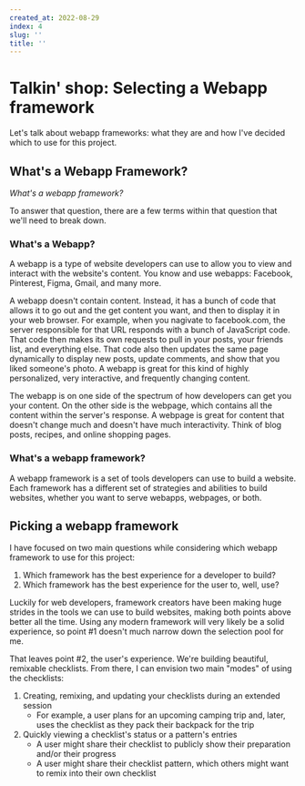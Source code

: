 ```yaml
---
created_at: 2022-08-29
index: 4
slug: ''
title: ''
---
```


# Talkin' shop: Selecting a Webapp framework

Let's talk about webapp frameworks: what they are and how I've decided which to use for this project.

## What's a Webapp Framework?

_What's a webapp framework?_

To answer that question, there are a few terms within that question that we'll need to break down.

### What's a Webapp?

A webapp is a type of website developers can use to allow you to view and interact with the website's content. You know and use webapps: Facebook, Pinterest, Figma, Gmail, and many more.

A webapp doesn't contain content. Instead, it has a bunch of code that allows it to go out and the get content you want, and then to display it in your web browser. For example, when you nagivate to facebook.com, the server responsible for that URL responds with a bunch of JavaScript code. That code then makes its own requests to pull in your posts, your friends list, and everything else. That code also then updates the same page dynamically to display new posts, update comments, and show that you liked someone's photo. A webapp is great for this kind of highly personalized, very interactive, and frequently changing content.

The webapp is on one side of the spectrum of how developers can get you your content. On the other side is the webpage, which contains all the content within the server's response. A webpage is great for content that doesn't change much and doesn't have much interactivity. Think of blog posts, recipes, and online shopping pages.

### What's a webapp framework?

A webapp framework is a set of tools developers can use to build a website. Each framework has a different set of strategies and abilities to build websites, whether you want to serve webapps, webpages, or both.

## Picking a webapp framework

I have focused on two main questions while considering which webapp framework to use for this project:

1. Which framework has the best experience for a developer to build?
1. Which framework has the best experience for the user to, well, use?

Luckily for web developers, framework creators have been making huge strides in the tools we can use to build websites, making both points above better all the time. Using any modern framework will very likely be a solid experience, so point #1 doesn't much narrow down the selection pool for me.

That leaves point #2, the user's experience. We're building beautiful, remixable checklists. From there, I can envision two main "modes" of using the checklists:

1. Creating, remixing, and updating your checklists during an extended session
    - For example, a user plans for an upcoming camping trip and, later, uses the checklist as they pack their backpack for the trip
1. Quickly viewing a checklist's status or a pattern's entries
    - A user might share their checklist to publicly show their preparation and/or their progress
    - A user might share their checklist pattern, which others might want to remix into their own checklist

<!-- As with all technology, selecting between a webapp and a static webpage is all about tradeoffs. To complicate things further, modern developer tools -->

<!-- The internet is incredible. At its core, the internet is the idea of computers sending each other files. Much of the internet is the web, which is the part that focuses on the internet created directly for human consumption.

There's a spectrum of how content is delivered to and displayed by your web browser. One side of that spectrum is webpages, which are how the web began. The other side are web-apps, which are the latest era of the web.

Let's begin at the beginning. A webpage is a file that contains all of the content to be displayed. When you navigate to a URL (like www.yahoo.com), the server responsible for that URL can respond with a webpage. Your web browser displays that page and you see it. If two people request that URL, they both receive the same file. It's fast and reliable, and what the first era of the web was all about.

Before long, developers began using a language called JavaScript to add interactivity to their webpages. JavaScript can manipulate almost anything about a webpage, like creating a thumbnail preview of the image the user just uploaded, or powering a stopwatch the user can start, stop, and reset. The content of a webpage is still sent from the server, and that content is now interactive in your web browser using JavaScript.

That brings us to the other end of the spectrum and the most recent era of the web: web-apps. You know web-apps: Facebook, Gmail, Twitter, Pinterest, etc.

Instead of sending a webpage with all of the content like before, developers began to send a webpage that had minimal content and lots of JavaScript. That JavaScript has instructions to go get the data it needs as well as to update the current webpage to display it.

That's why Facebook and Twitter can scroll endlessly. They're built as webapps, so the JavaScript within can recognize that the user is nearing the end of the available content, go retrieve more content from the server, and seamlessly append it to the current webpage.

Web-apps have been an enormous success, and, like any enormous success, they have their critics. All technology is tradeoffs, and webapp critics argue they are often overused and, insodoing, make the web worse for users.

The tradeoff is something like comparing a fast-food joint to a sit-down restaurant. When you're on-the-go and need something quick and easy and consistent, a fast-food place is probably the best choice; if you plan to spend time over your meal as your order multiple times from the server (drinks, appetizers, meals, more drinks, maybe even desserts...?), then a sit-down restaurant is probably your best bet.

That analogy roughly matches the spectrum between webpages and web-apps. If you're delivering something quick and consistent, you should probably be serving webpages; if you're building a tool people will use repeatedly and/or for an extended period, a web-app will likely be a better experience.

That's an overview of a web-app. Now, what's a *web-app framework*?

A web-app framework is a set of tools to create a web-app. Web browsers were built to retrieve and display webpages. In order to do all the fancy stuff webapps do, they need a bunch of JavaScript to know how to get the data they need as well as how to update the page to display it.

To continue the food analogy, it's like a cook versus a chef. A cook can prepare pre-sliced cheese, frozen patties, and a bun from the bakery to get your burger to you quickly and consistently. A chef starts from scratch by sourcing beef from a butcher, pulling a seasonal veggie from the garden, and preparing it the way you asked (medium-rare, please). The chef needs more knowledge to do their thing. -->
